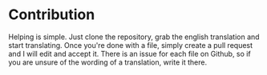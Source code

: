 # Contribution
Helping is simple. Just clone the repository, grab the english translation and start translating. Once you're done with a file, simply create a pull request and I will edit and accept it. There is an issue for each file on Github, so if you are unsure of the wording of a translation, write it there.